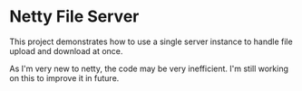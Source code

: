 Netty File Server
==================

This project demonstrates how to use a single server instance to handle file upload and download at once.

As I'm very new to netty, the code may be very inefficient. I'm still working on this to improve it in future.

